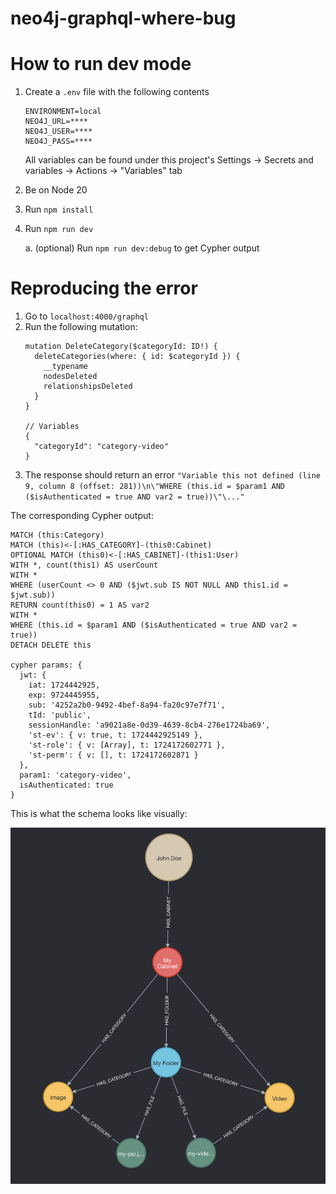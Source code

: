 # neo4j-graphql-where-bug

# How to run dev mode

1. Create a `.env` file with the following contents
    ```
    ENVIRONMENT=local
    NEO4J_URL=****
    NEO4J_USER=****
    NEO4J_PASS=****
    ```
    All variables can be found under this project's Settings -> Secrets and variables -> Actions -> "Variables" tab
2. Be on Node 20
3. Run `npm install`
4. Run `npm run dev`

    a. (optional) Run `npm run dev:debug` to get Cypher output

# Reproducing the error

1. Go to `localhost:4000/graphql`
2. Run the following mutation:
    ```gql
    mutation DeleteCategory($categoryId: ID!) {
      deleteCategories(where: { id: $categoryId }) {
        __typename
        nodesDeleted
        relationshipsDeleted
      }
    }

    // Variables
    {
      "categoryId": "category-video"
    }
    ```
3. The response should return an error `"Variable this not defined (line 9, column 8 (offset: 281))\n\"WHERE (this.id = $param1 AND ($isAuthenticated = true AND var2 = true))\"\..."`

The corresponding Cypher output:
```cypher
MATCH (this:Category)
MATCH (this)<-[:HAS_CATEGORY]-(this0:Cabinet)
OPTIONAL MATCH (this0)<-[:HAS_CABINET]-(this1:User)
WITH *, count(this1) AS userCount
WITH *
WHERE (userCount <> 0 AND ($jwt.sub IS NOT NULL AND this1.id = $jwt.sub))
RETURN count(this0) = 1 AS var2
WITH *
WHERE (this.id = $param1 AND ($isAuthenticated = true AND var2 = true))
DETACH DELETE this

cypher params: {
  jwt: {
    iat: 1724442925,
    exp: 9724445955,
    sub: '4252a2b0-9492-4bef-8a94-fa20c97e7f71',
    tId: 'public',
    sessionHandle: 'a9021a8e-0d39-4639-8cb4-276e1724ba69',
    'st-ev': { v: true, t: 1724442925149 },
    'st-role': { v: [Array], t: 1724172602771 },
    'st-perm': { v: [], t: 1724172602871 }
  },
  param1: 'category-video',
  isAuthenticated: true
}
```

This is what the schema looks like visually:

![](schema.png)